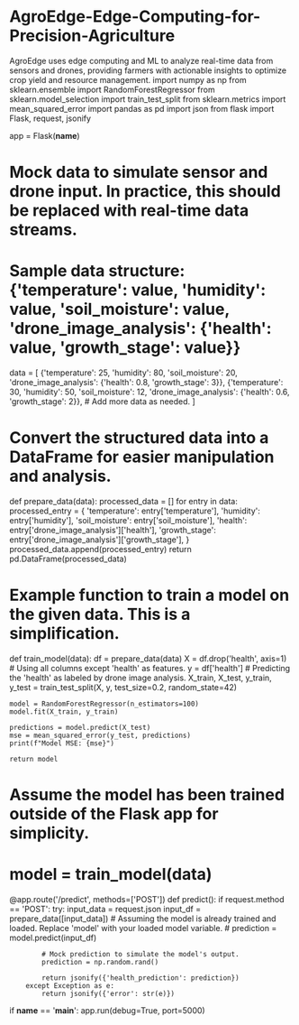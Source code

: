 # AgroEdge-Edge-Computing-for-Precision-Agriculture
AgroEdge uses edge computing and ML to analyze real-time data from sensors and drones, providing farmers with actionable insights to optimize crop yield and resource management.
import numpy as np
from sklearn.ensemble import RandomForestRegressor
from sklearn.model_selection import train_test_split
from sklearn.metrics import mean_squared_error
import pandas as pd
import json
from flask import Flask, request, jsonify

app = Flask(__name__)

# Mock data to simulate sensor and drone input. In practice, this should be replaced with real-time data streams.
# Sample data structure: {'temperature': value, 'humidity': value, 'soil_moisture': value, 'drone_image_analysis': {'health': value, 'growth_stage': value}}
data = [
    {'temperature': 25, 'humidity': 80, 'soil_moisture': 20, 'drone_image_analysis': {'health': 0.8, 'growth_stage': 3}},
    {'temperature': 30, 'humidity': 50, 'soil_moisture': 12, 'drone_image_analysis': {'health': 0.6, 'growth_stage': 2}},
    # Add more data as needed.
]

# Convert the structured data into a DataFrame for easier manipulation and analysis.
def prepare_data(data):
    processed_data = []
    for entry in data:
        processed_entry = {
            'temperature': entry['temperature'],
            'humidity': entry['humidity'],
            'soil_moisture': entry['soil_moisture'],
            'health': entry['drone_image_analysis']['health'],
            'growth_stage': entry['drone_image_analysis']['growth_stage'],
        }
        processed_data.append(processed_entry)
    return pd.DataFrame(processed_data)

# Example function to train a model on the given data. This is a simplification.
def train_model(data):
    df = prepare_data(data)
    X = df.drop('health', axis=1) # Using all columns except 'health' as features.
    y = df['health'] # Predicting the 'health' as labeled by drone image analysis.
    X_train, X_test, y_train, y_test = train_test_split(X, y, test_size=0.2, random_state=42)
    
    model = RandomForestRegressor(n_estimators=100)
    model.fit(X_train, y_train)
    
    predictions = model.predict(X_test)
    mse = mean_squared_error(y_test, predictions)
    print(f"Model MSE: {mse}")
    
    return model

# Assume the model has been trained outside of the Flask app for simplicity.
# model = train_model(data)

@app.route('/predict', methods=['POST'])
def predict():
    if request.method == 'POST':
        try:
            input_data = request.json
            input_df = prepare_data([input_data])
            # Assuming the model is already trained and loaded. Replace 'model' with your loaded model variable.
            # prediction = model.predict(input_df)
            
            # Mock prediction to simulate the model's output.
            prediction = np.random.rand()
            
            return jsonify({'health_prediction': prediction})
        except Exception as e:
            return jsonify({'error': str(e)})

if __name__ == '__main__':
    app.run(debug=True, port=5000)
